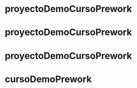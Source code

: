 # proyectoDemoCursoPrework
# proyectoDemoCursoPrework
# proyectoDemoCursoPrework
# cursoDemoPrework

